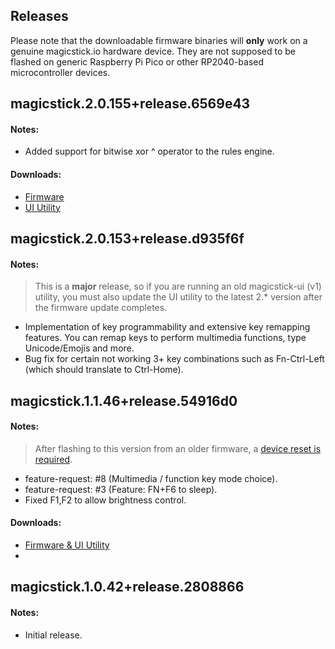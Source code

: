 ## Releases

Please note that the downloadable firmware binaries will **only** work on a genuine magicstick.io hardware device. They are not supposed to be flashed on generic Raspberry Pi Pico or other RP2040-based microcontroller devices.

## magicstick.2.0.155+release.6569e43
#### Notes:
- Added support for bitwise xor ^ operator to the rules engine.
#### Downloads:
- [Firmware](https://github.com/samartzidis/magicstick.io/releases/tag/magicstick.2.0.155)
- [UI Utility](https://github.com/samartzidis/magicstick.io/releases/tag/magicstick-ui.2.0.7)

## magicstick.2.0.153+release.d935f6f
#### Notes:
> This is a **major** release, so if you are running an old magicstick-ui (v1) utility, you must also update the UI utility to the latest 2.* version after the firmware update completes.
- Implementation of key programmability and extensive key remapping features. You can remap keys to perform multimedia functions, type Unicode/Emojis and more.
- Bug fix for certain not working 3+ key combinations such as Fn-Ctrl-Left (which should translate to Ctrl-Home).

## magicstick.1.1.46+release.54916d0
#### Notes:
> After flashing to this version from an older firmware, a [device reset is required](https://github.com/samartzidis/magicstick.io/blob/main/docs/README.md#factory-resetting-the-device).
- feature-request: #8 (Multimedia / function key mode choice).
- feature-request: #3 (Feature: FN+F6 to sleep).
- Fixed F1,F2 to allow brightness control.
    
#### Downloads:
- [Firmware & UI Utility](https://github.com/samartzidis/magicstick.io/releases/tag/MagicStickUI.1.2.1)
- 
## magicstick.1.0.42+release.2808866
#### Notes:
- Initial release.

